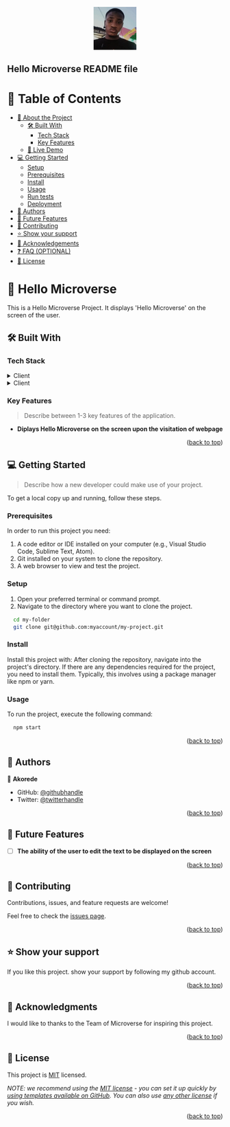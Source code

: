 <p align="center">
  <img width="100" height="100" src="/images/my-pic.jpg">
</p>

## Hello Microverse README file


# 📗 Table of Contents

- [📖 About the Project](#about-project)
  - [🛠 Built With](#built-with)
    - [Tech Stack](#tech-stack)
    - [Key Features](#key-features)
  - [🚀 Live Demo](#live-demo)
- [💻 Getting Started](#getting-started)
  - [Setup](#setup)
  - [Prerequisites](#prerequisites)
  - [Install](#install)
  - [Usage](#usage)
  - [Run tests](#run-tests)
  - [Deployment](#deployment)
- [👥 Authors](#authors)
- [🔭 Future Features](#future-features)
- [🤝 Contributing](#contributing)
- [⭐️ Show your support](#support)
- [🙏 Acknowledgements](#acknowledgements)
- [❓ FAQ (OPTIONAL)](#faq)
- [📝 License](#license)

<!-- PROJECT DESCRIPTION -->

# 📖 <a name="about-project">Hello Microverse</a>

This is a Hello Microverse Project.
It displays 'Hello Microverse' on the screen of the user.
## 🛠 Built With <a name="built-with"></a>

### Tech Stack <a name="tech-stack"></a>

<details>
  <summary>Client</summary>
  <ul>
    <li><a href="https://html.com/">HTML</a></li>
  </ul>
</details>
<details>
  <summary>Client</summary>
  <ul>
    <li><a href="https://www.css3.com/">CSS</a></li>
  </ul>
</details>
<!-- Features -->

### Key Features <a name="key-features"></a>

> Describe between 1-3 key features of the application.

- **Diplays Hello Microverse on the screen upon the visitation of webpage**

<p align="right">(<a href="#readme-top">back to top</a>)</p>

<!-- LIVE DEMO -->

<!-- GETTING STARTED -->

## 💻 Getting Started <a name="getting-started"></a>

> Describe how a new developer could make use of your project.

To get a local copy up and running, follow these steps.

### Prerequisites

In order to run this project you need:

1. A code editor or IDE installed on your computer (e.g., Visual Studio Code, Sublime Text, Atom).
2. Git installed on your system to clone the repository.
3. A web browser to view and test the project.

<!--
Example command:

```sh
 gem install rails
```
 -->

### Setup

1. Open your preferred terminal or command prompt.
2. Navigate to the directory where you want to clone the project.

```sh
  cd my-folder
  git clone git@github.com:myaccount/my-project.git
```

### Install

Install this project with:
After cloning the repository, navigate into the project's directory. If there are any dependencies required for the project, you need to install them. Typically, this involves using a package manager like npm or yarn.

<!--
Example command:

```sh
  cd my-project
  gem install
```
--->

### Usage

To run the project, execute the following command:

```sh
  npm start
```
<p align="right">(<a href="#readme-top">back to top</a>)</p>

<!-- AUTHORS -->

## 👥 Authors <a name="authors"></a>
👤 **Akorede**

- GitHub: [@githubhandle](https://github.com/Akorede3133)
- Twitter: [@twitterhandle](https://twitter.com/SaheedAkorede7)

<p align="right">(<a href="#readme-top">back to top</a>)</p>

<!-- FUTURE FEATURES -->

## 🔭 Future Features <a name="future-features"></a>

- [ ] **The ability of the user to edit the text to be displayed on the screen**
<p align="right">(<a href="#readme-top">back to top</a>)</p>

<!-- CONTRIBUTING -->

## 🤝 Contributing <a name="contributing"></a>

Contributions, issues, and feature requests are welcome!

Feel free to check the [issues page](../../issues/).

<p align="right">(<a href="#readme-top">back to top</a>)</p>

<!-- SUPPORT -->

## ⭐️ Show your support <a name="support"></a>

If you like this project. show your support by following my github account.

<p align="right">(<a href="#readme-top">back to top</a>)</p>

<!-- ACKNOWLEDGEMENTS -->

## 🙏 Acknowledgments <a name="acknowledgements"></a>
I would like to thanks to the Team of Microverse for inspiring this project.

<p align="right">(<a href="#readme-top">back to top</a>)</p>

<!-- FAQ (optional) -->

<!-- LICENSE -->

## 📝 License <a name="license"></a>

This project is [MIT](./LICENSE) licensed.

_NOTE: we recommend using the [MIT license](https://choosealicense.com/licenses/mit/) - you can set it up quickly by [using templates available on GitHub](https://docs.github.com/en/communities/setting-up-your-project-for-healthy-contributions/adding-a-license-to-a-repository). You can also use [any other license](https://choosealicense.com/licenses/) if you wish._

<p align="right">(<a href="#readme-top">back to top</a>)</p>
